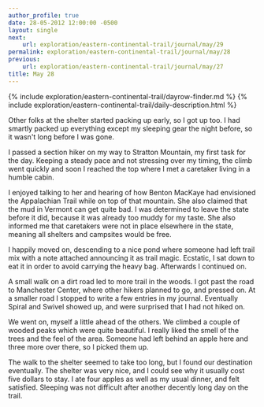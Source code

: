 ```yaml
---
author_profile: true
date: 28-05-2012 12:00:00 -0500
layout: single
next:
    url: exploration/eastern-continental-trail/journal/may/29
permalink: exploration/eastern-continental-trail/journal/may/28
previous:
    url: exploration/eastern-continental-trail/journal/may/27
title: May 28
---
```

{% include exploration/eastern-continental-trail/dayrow-finder.md %}
{% include exploration/eastern-continental-trail/daily-description.html %}

Other folks at the shelter started packing up early, so I got up too. I had smartly packed up everything except my sleeping gear the night before, so it wasn't long before I was gone.

I passed a section hiker on my way to Stratton Mountain, my first task for the day. Keeping a steady pace and not stressing over my timing, the climb went quickly and soon I reached the top where I met a caretaker living in a humble cabin.

I enjoyed talking to her and hearing of how Benton MacKaye had envisioned the Appalachian Trail while on top of that mountain. She also claimed that the mud in Vermont can get quite bad. I was determined to leave the state before it did, because it was already too muddy for my taste. She also informed me that caretakers were not in place elsewhere in the state, meaning all shelters and campsites would be free.

I happily moved on, descending to a nice pond where someone had left trail mix with a note attached announcing it as trail magic. Ecstatic, I sat down to eat it in order to avoid carrying the heavy bag. Afterwards I continued on.

A small walk on a dirt road led to more trail in the woods. I got past the road to Manchester Center, where other hikers planned to go, and pressed on. At a smaller road I stopped to write a few entries in my journal. Eventually Spiral and Swivel showed up, and were surprised that I had not hiked on.

We went on, myself a little ahead of the others. We climbed a couple of wooded peaks which were quite beautiful. I really liked the smell of the trees and the feel of the area. Someone had left behind an apple here and three more over there, so I picked them up.

The walk to the shelter seemed to take too long, but I found our destination eventually. The shelter was very nice, and I could see why it usually cost five dollars to stay. I ate four apples as well as my usual dinner, and felt satisfied. Sleeping was not difficult after another decently long day on the trail.